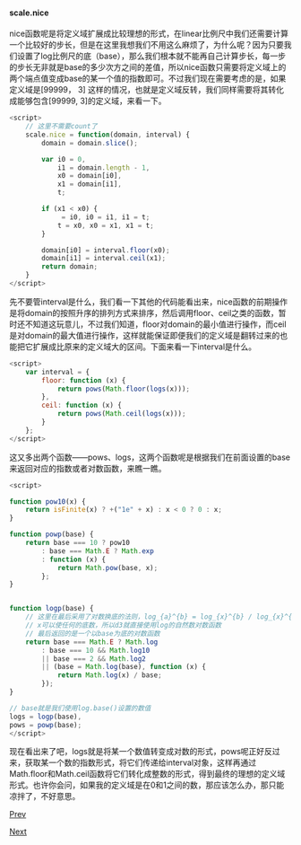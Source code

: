 #### scale.nice

nice函数呢是将定义域扩展成比较理想的形式，在linear比例尺中我们还需要计算一个比较好的步长，但是在这里我想我们不用这么麻烦了，为什么呢？因为只要我们设置了log比例尺的底（base），那么我们根本就不能再自己计算步长，每一步的步长无非就是base的多少次方之间的差值，所以nice函数只需要将定义域上的两个端点值变成base的某一个值的指数即可。不过我们现在需要考虑的是，如果定义域是[99999， 3] 这样的情况，也就是定义域反转，我们同样需要将其转化成能够包含[99999, 3]的定义域，来看一下。

```Javascript
<script>
	// 这里不需要count了
	scale.nice = function(domain, interval) {
		domain = domain.slice();

		var i0 = 0,
			i1 = domain.length - 1,
			x0 = domain[i0],
			x1 = domain[i1],
			t;

		if (x1 < x0) {
			 = i0, i0 = i1, i1 = t;
			t = x0, x0 = x1, x1 = t;
		}

		domain[i0] = interval.floor(x0);
		domain[i1] = interval.ceil(x1);
		return domain;
	}
</script>
```

先不要管interval是什么，我们看一下其他的代码能看出来，nice函数的前期操作是将domain的按照升序的排列方式来排序，然后调用floor、ceil之类的函数，暂时还不知道这玩意儿，不过我们知道，floor对domain的最小值进行操作，而ceil是对domain的最大值进行操作，这样就能保证即便我们的定义域是翻转过来的也能把它扩展成比原来的定义域大的区间。下面来看一下interval是什么。

```Javascript	
<script>
	var interval = {
		floor: function (x) {
            return pows(Math.floor(logs(x)));
        },
        ceil: function (x) {
            return pows(Math.ceil(logs(x)));
        }
    };
</script>
```
这又多出两个函数——pows、logs，这两个函数呢是根据我们在前面设置的base来返回对应的指数或者对数函数，来瞧一瞧。

```Javascript
<script>

function pow10(x) {
    return isFinite(x) ? +("1e" + x) : x < 0 ? 0 : x;
}

function powp(base) {
    return base === 10 ? pow10
        : base === Math.E ? Math.exp
        : function (x) {
            return Math.pow(base, x);
        };
}


function logp(base) {
    // 这里在最后采用了对数换底的法则，log_{a}^{b} = log_{x}^{b} / log_{x}^{a}
    // x可以使任何的底数，所以d3就直接使用log的自然数对数函数
    // 最后返回的是一个以base为底的对数函数
    return base === Math.E ? Math.log
        : base === 10 && Math.log10
        || base === 2 && Math.log2
        || (base = Math.log(base), function (x) {
            return Math.log(x) / base;
        });
}

// base就是我们使用log.base()设置的数值
logs = logp(base),
pows = powp(base);
</script>
```
现在看出来了吧，logs就是将某一个数值转变成对数的形式，pows呢正好反过来，获取某一个数的指数形式，将它们传递给interval对象，这样再通过Math.floor和Math.ceil函数将它们转化成整数的形式，得到最终的理想的定义域形式。也许你会问，如果我的定义域是在0和1之间的数，那应该怎么办，那只能凉拌了，不好意思。

[Prev](log_2.md)

[Next](log_4.md)